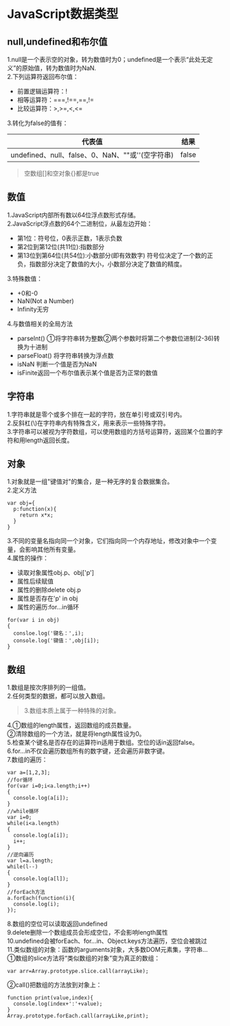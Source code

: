 # JavaScript数据类型
## null,undefined和布尔值
1.null是一个表示空的对象，转为数值时为0；undefined是一个表示“此处无定义”的原始值，转为数值时为NaN.  
2.下列运算符返回布尔值：
- 前置逻辑运算符：!
- 相等运算符：===,!==,==,!=
- 比较运算符：>,>=,<,<=  

3.转化为false的值有：  

| 代表值 | 结果 |
| :---: | :---: |
| undefined、null、false、0、NaN、""或''(空字符串) | false | 
> 空数组[]和空对象{}都是true
## 数值
1.JavaScript内部所有数以64位浮点数形式存储。  
2.JavaScript浮点数的64个二进制位，从最左边开始：  
- 第1位：符号位，0表示正数，1表示负数
- 第2位到第12位(共11位):指数部分  
- 第13位到第64位(共54位):小数部分(即有效数字)
符号位决定了一个数的正负，指数部分决定了数值的大小，小数部分决定了数值的精度。

3.特殊数值：  
- +0和-0  
- NaN(Not a Number)
- Infinity无穷  

4.与数值相关的全局方法  
- parseInt() ①将字符串转为整数②两个参数时将第二个参数位进制(2-36)转换为十进制
- parseFloat() 将字符串转换为浮点数
- isNaN 判断一个值是否为NaN
- isFinite返回一个布尔值表示某个值是否为正常的数值
## 字符串
1.字符串就是零个或多个排在一起的字符，放在单引号或双引号内。  
2.反斜杠(\\)在字符串内有特殊含义，用来表示一些特殊字符。  
3.字符串可以被视为字符数组，可以使用数组的方括号运算符，返回某个位置的字符和用length返回长度。  
## 对象
1.对象就是一组"键值对"的集合，是一种无序的复合数据集合。  
2.定义方法
```
var obj={
  p:function(x){
    return x*x;
  }
}
```
3.不同的变量名指向同一个对象，它们指向同一个内存地址，修改对象中一个变量，会影响其他所有变量。  
4.属性的操作：  
- 读取对象属性obj.p、obj['p']
- 属性后续赋值
- 属性的删除delete obj.p
- 属性是否存在'p' in obj
- 属性的遍历:for...in循环
```
for(var i in obj)
{
  consloe.log('键名：',i);
  console.log('键值：',obj[i]);
}
```
## 数组
1.数组是按次序排列的一组值。  
2.任何类型的数据，都可以放入数组。  
> 3.数组本质上属于一种特殊的对象。  

4.①数组的length属性，返回数组的成员数量。  
②清除数组的一个方法，就是将length属性设为0。  
5.检查某个键名是否存在的运算符in适用于数组。空位的话in返回false。  
6.for...in不仅会遍历数组所有的数字键，还会遍历非数字键。  
7.数组的遍历：
```
var a=[1,2,3];
//for循环
for(var i=0;i<a.length;i++)
{
  console.log(a[i]);
}
//while循环
var i=0;
while(i<a.length)
{
  console.log(a[i]);
  i++;
}
//逆向遍历
var l=a.length;
while(l--)
{
  console.log(a[l]);
}
//forEach方法
a.forEach(function(i){
  console.log(i);
});
```
8.数组的空位可以读取返回undefined  
9.delete删除一个数组成员会形成空位，不会影响length属性  
10.undefined会被forEach、for...in、Object.keys方法遍历，空位会被跳过  
11.类似数组的对象：函数的arguments对象，大多数DOM元素集，字符串...   
①数组的slice方法将“类似数组的对象”变为真正的数组：
```
var arr=Array.prototype.slice.call(arrayLike);
```
②call()把数组的方法放到对象上：
```
function print(value,index){
  console.log(index+':'+value);
}
Array.prototype.forEach.call(arrayLike,print);
```
